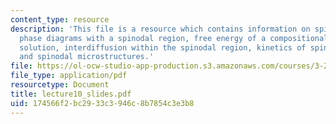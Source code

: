 ```yaml
---
content_type: resource
description: 'This file is a resource which contains information on spinodal decomposition:
  phase diagrams with a spinodal region, free energy of a compositionally inhomogeneous
  solution, interdiffusion within the spinodal region, kinetics of spinodal decomposition,
  and spinodal microstructures.'
file: https://ol-ocw-studio-app-production.s3.amazonaws.com/courses/3-205-thermodynamics-and-kinetics-of-materials-fall-2006/174566f2bc2933c3946c8b7854c3e3b8_lecture10_slides.pdf
file_type: application/pdf
resourcetype: Document
title: lecture10_slides.pdf
uid: 174566f2-bc29-33c3-946c-8b7854c3e3b8
---
```

